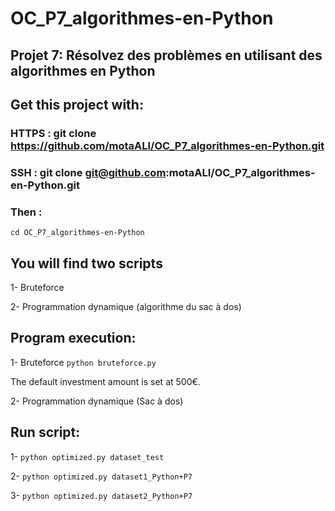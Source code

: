 # OC_P7_algorithmes-en-Python
## Projet 7: Résolvez des problèmes en utilisant des algorithmes en Python

## Get this project with: 
### HTTPS :  git clone https://github.com/motaALI/OC_P7_algorithmes-en-Python.git

### SSH : git clone git@github.com:motaALI/OC_P7_algorithmes-en-Python.git

### Then : 
`cd OC_P7_algorithmes-en-Python`

## You will find two scripts

1- Bruteforce

2- Programmation dynamique (algorithme du sac à dos)


## Program execution:

1- Bruteforce
`python bruteforce.py`

The default investment amount is set at 500€.

2- Programmation dynamique (Sac à dos)

## Run script:
1- `python optimized.py dataset_test` 

2- `python optimized.py dataset1_Python+P7`

3- `python optimized.py dataset2_Python+P7`

